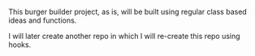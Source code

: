 This burger builder project, as is, will be built using regular class based ideas and functions.

I will later create another repo in which I will re-create this repo using hooks.
